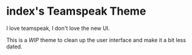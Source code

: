 # index's Teamspeak Theme

I love teamspeak, I don't love the new UI.

This is a *WIP* theme to clean up the user interface and make it a bit less dated.
